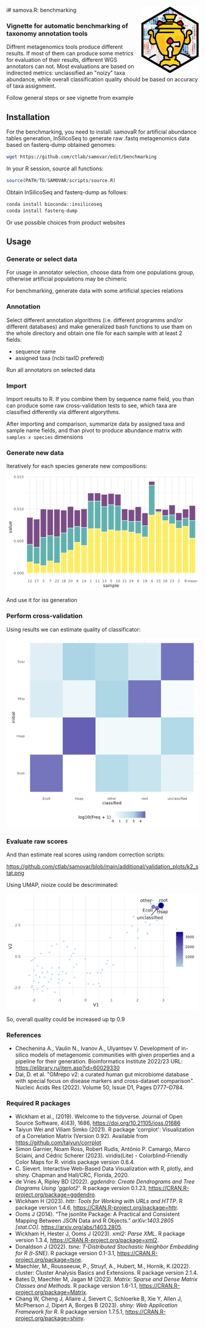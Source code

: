 i# samova.R: benchmarking <a href=""><img src="additional/logo_benchmarking.png" align="right" width="150" ></a> 
### Vignette for automatic benchmarking of taxonomy annotation tools

Diffrent metagenomics tools produce different results. If most of them can produce some metrics for evaluation of their results, different WGS annotators can not. Most evaluations are based on indirected metrics: unclassified an "noizy" taxa abundance, while overall classification quality should be based on accuracy of taxa assignment. 

Follow general steps or see vignette from example

## Installation

For the benchmarking, you need to install: samovaR for artificial abundance tables generation, InSilicoSeq to generate raw .fastq metagenomics data based on fasterq-dump obtained genomes:

```bash
wget https://github.com/ctlab/samovar/edit/benchmarking
```

In your R session, source all functions:
```R
source(PATH/TO/SAMOVAR/scripts/source.R)
```

Obtain InSilicoSeq and fasterq-dump as follows:

```bash
conda install bioconda::insilicoseq
conda install fasterq-dump
```

Or use possible choices from product websites

## Usage

### Generate or select data

For usage in annotator selection, choose data from one populations group, otherwise artificial populations may be chimeric

For benchmarking, generate data with some artificial species relations

### Annotation

Select different annotation algorithms (i.e. different programms and/or different databases) and make generalized bash functions to use tham on the whole directory and obtain one file for each sample with at least 2 fields: 
- sequence name
- assigned taxa (ncbi taxID prefered)

Run all annotators on selected data

### Import

Import results to R. If you combine them by sequence name field, you than can produce some raw cross-validation tests to see, which taxa are classified differently via different algorythms.

After importing and comparison, summarize data by assigned taxa and sample name fields, and than pivot to produce abundance matrix with `samples x species` dimensions

### Generate new data

Iteratively for each species generate new compositions:

![](https://github.com/ctlab/samovar/blob/main/additional/validation_plots/D006262_composition_generated.png)

And use it for iss generation

### Perform cross-validation

Using results we can estimate quality of classificator:

![](https://github.com/ctlab/samovar/blob/main/additional/validation_plots/kraken_heatmap.jpg)

### Evaluate raw scores

And than estimate real scores using random correction scripts:

https://github.com/ctlab/samovar/blob/main/additional/validation_plots/k2_stat.png

Using UMAP, nioize could be descriminated:

![](https://github.com/ctlab/samovar/blob/main/additional/validation_plots/k2_umap.png)

So, overall quality could be increased up tp 0.9

### References
- Chechenina А., Vaulin N., Ivanov A., Ulyantsev V. Development of in-silico models of metagenomic communities with given properties and a pipeline for their generation. Bioinformatics Institute 2022/23 URL: https://elibrary.ru/item.asp?id=60029330
- Dai, D. et al. "GMrepo v2: a curated human gut microbiome database with special focus on disease markers and cross-dataset comparison". Nucleic Acids Res (2022). Volume 50, Issue D1, Pages D777–D784.


### Required R packages
- Wickham et al., (2019). Welcome to the tidyverse. Journal of Open Source Software, 4(43), 1686, https://doi.org/10.21105/joss.01686
- Taiyun Wei and Viliam Simko (2021). R package 'corrplot': Visualization of a Correlation Matrix (Version 0.92). Available from https://github.com/taiyun/corrplot
- Simon Garnier, Noam Ross, Robert Rudis, Antônio P. Camargo, Marco Sciaini, and Cédric Scherer (2023). viridis(Lite) - Colorblind-Friendly Color Maps for R. viridis package version 0.6.4.
- C. Sievert. Interactive Web-Based Data Visualization with R, plotly, and shiny. Chapman and Hall/CRC, Florida, 2020.
- de Vries A, Ripley BD (2022). _ggdendro: Create Dendrograms and Tree Diagrams Using 'ggplot2'_. R package version 0.1.23, <https://CRAN.R-project.org/package=ggdendro>.
- Wickham H (2023). _httr: Tools for Working with URLs and HTTP_. R package version 1.4.6, <https://CRAN.R-project.org/package=httr>.
- Ooms J (2014). “The jsonlite Package: A Practical and Consistent Mapping Between JSON Data and R Objects.” _arXiv:1403.2805 [stat.CO]_. <https://arxiv.org/abs/1403.2805>.
- Wickham H, Hester J, Ooms J (2023). _xml2: Parse XML_. R package version 1.3.4, <https://CRAN.R-project.org/package=xml2>.
- Donaldson J (2022). _tsne: T-Distributed Stochastic Neighbor Embedding for R (t-SNE)_. R package version 0.1-3.1, <https://CRAN.R-project.org/package=tsne>.
- Maechler, M., Rousseeuw, P., Struyf, A., Hubert, M., Hornik, K.(2022).  cluster: Cluster Analysis Basics and Extensions. R package version 2.1.4.
- Bates D, Maechler M, Jagan M (2023). _Matrix: Sparse and Dense Matrix Classes and Methods_. R package version 1.6-1.1, <https://CRAN.R-project.org/package=Matrix>.
- Chang W, Cheng J, Allaire J, Sievert C, Schloerke B, Xie Y, Allen J, McPherson J, Dipert A, Borges B (2023). _shiny: Web Application Framework for R_. R package version 1.7.5.1, <https://CRAN.R-project.org/package=shiny>.
